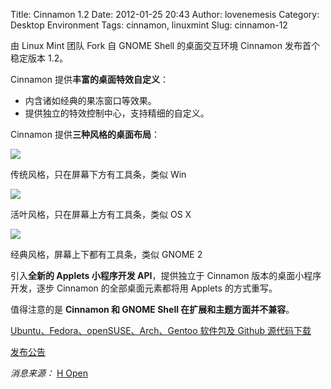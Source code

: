 Title: Cinnamon 1.2
Date: 2012-01-25 20:43
Author: lovenemesis
Category: Desktop Environment
Tags: cinnamon, linuxmint
Slug: cinnamon-12

由 Linux Mint 团队 Fork 自 GNOME Shell 的桌面交互环境 Cinnamon
发布首个稳定版本 1.2。

Cinnamon 提供**丰富的桌面特效自定义**：

-   内含诸如经典的果冻窗口等效果。
-   提供独立的特效控制中心，支持精细的自定义。

Cinnamon 提供**三种风格的桌面布局**：

![](http://cinnamon.linuxmint.com/tmp/blog/119/thumb_traditional.png)

传统风格，只在屏幕下方有工具条，类似 Win

![](http://cinnamon.linuxmint.com/tmp/blog/119/thumb_flipped.png)

活叶风格，只在屏幕上方有工具条，类似 OS X

![](http://cinnamon.linuxmint.com/tmp/blog/119/thumb_classic.png)

经典风格，屏幕上下都有工具条，类似 GNOME 2

引入**全新的 Applets 小程序开发 API**，提供独立于 Cinnamon
版本的桌面小程序开发，逐步 Cinnamon 的全部桌面元素都将用 Applets
的方式重写。

值得注意的是 **Cinnamon 和 GNOME Shell 在扩展和主题方面并不兼容**。

[Ubuntu、Fedora、openSUSE、Arch、Gentoo 软件包及 Github
源代码下载](http://cinnamon.linuxmint.com/?page_id=61)

[发布公告](http://cinnamon.linuxmint.com/?p=119)

*消息来源：* [H
Open](http://www.h-online.com/open/news/item/Cinnamon-fork-of-GNOME-Shell-gets-stable-release-1420266.html)
